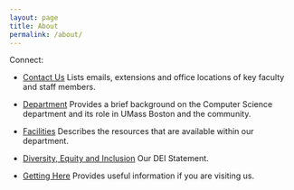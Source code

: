 ```yaml
---
layout: page
title: About
permalink: /about/
---
```


Connect:

- [Contact Us](/contact-us)
  Lists emails, extensions and office locations of key faculty and staff members.

- [Department](/department)
  Provides a brief background on the Computer Science department and its role in UMass Boston and the community.

- [Facilities](/facilities)
  Describes the resources that are available within our department.

- [Diversity, Equity and Inclusion](/dei)
  Our DEI Statement.

- [Getting Here](/getting-here)
  Provides useful information if you are visiting us.
